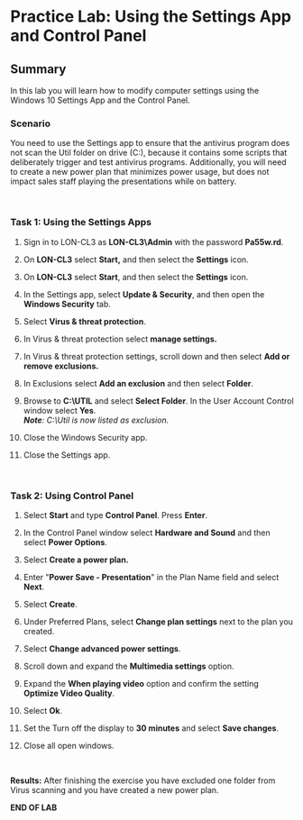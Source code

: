 # Practice Lab: Using the Settings App and Control Panel


## Summary

In this lab you will learn how to modify computer settings using the Windows 10
Settings App and the Control Panel.

### Scenario

You need to use the Settings app to ensure that the antivirus program does not
scan the Util folder on drive (C:), because it contains some scripts that
deliberately trigger and test antivirus programs. Additionally, you will need to
create a new power plan that minimizes power usage, but does not impact sales
staff playing the presentations while on battery.

 

### Task 1: Using the Settings Apps

1.  Sign in to LON-CL3 as **LON-CL3\\Admin** with the password **Pa55w.rd**.

2.  On **LON-CL3** select **Start,** and then select the **Settings** icon.

3.  On **LON-CL3** select **Start**, and then select the **Settings** icon.

4.  In the Settings app, select **Update & Security**, and then open the
    **Windows Security** tab.

5.  Select **Virus & threat protection**.

6.  In Virus & threat protection select **manage settings.**

7.  In Virus & threat protection settings, scroll down and then select **Add or
    remove exclusions.**

8.  In Exclusions select **Add an exclusion** and then select **Folder**.

9.  Browse to **C:\\UTIL** and select **Select Folder**. In the User Account
    Control window select **Yes**.  
    _**Note**: C:\\Util is now listed as exclusion._

10. Close the Windows Security app.

11. Close the Settings app.

 

### Task 2: Using Control Panel

1.  Select **Start** and type **Control Panel**. Press **Enter**.

2.  In the Control Panel window select **Hardware and Sound** and then select
    **Power Options**.

3.  Select **Create a power plan.**

4.  Enter "**Power Save - Presentation**" in the Plan Name field and select
    **Next**.

5.  Select **Create**.

6.  Under Preferred Plans, select **Change plan settings** next to the plan you
    created.

7.  Select **Change advanced power settings**.

8.  Scroll down and expand the **Multimedia settings** option.

9.  Expand the **When playing video** option and confirm the setting **Optimize
    Video Quality**.

10. Select **Ok**.

11. Set the Turn off the display to **30 minutes** and select **Save changes**.

12. Close all open windows.

 

**Results:** After finishing the exercise you have excluded one folder from
Virus scanning and you have created a new power plan.

**END OF LAB**